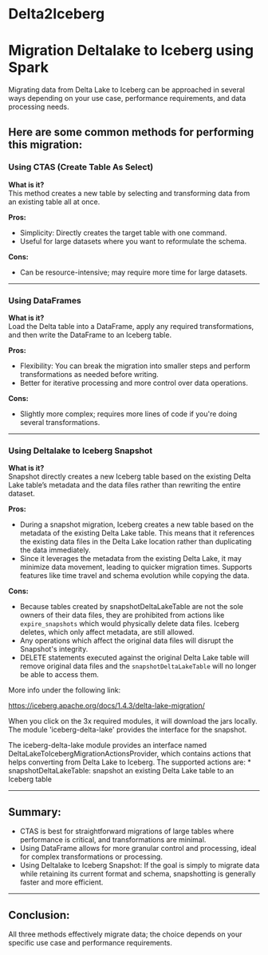 # Delta2Iceberg
 
# Migration Deltalake to Iceberg using Spark

Migrating data from Delta Lake to Iceberg can be approached in several ways depending on your use case, performance requirements, and data processing needs.

## Here are some common methods for performing this migration:

### Using CTAS (Create Table As Select)  
**What is it?**  
This method creates a new table by selecting and transforming data from an existing table all at once.

**Pros:**  
- Simplicity: Directly creates the target table with one command.  
- Useful for large datasets where you want to reformulate the schema.

**Cons:**  
- Can be resource-intensive; may require more time for large datasets.

---

### Using DataFrames  
**What is it?**  
Load the Delta table into a DataFrame, apply any required transformations, and then write the DataFrame to an Iceberg table.

**Pros:**  
- Flexibility: You can break the migration into smaller steps and perform transformations as needed before writing.  
- Better for iterative processing and more control over data operations.

**Cons:**  
- Slightly more complex; requires more lines of code if you're doing several transformations.

---

### Using Deltalake to Iceberg Snapshot  
**What is it?**  
Snapshot directly creates a new Iceberg table based on the existing Delta Lake table’s metadata and the data files rather than rewriting the entire dataset.

**Pros:**  
- During a snapshot migration, Iceberg creates a new table based on the metadata of the existing Delta Lake table. This means that it references the existing data files in the Delta Lake location rather than duplicating the data immediately.  
- Since it leverages the metadata from the existing Delta Lake, it may minimize data movement, leading to quicker migration times. Supports features like time travel and schema evolution while copying the data.

**Cons:**  
- Because tables created by snapshotDeltaLakeTable are not the sole owners of their data files, they are prohibited from actions like `expire_snapshots` which would physically delete data files. Iceberg deletes, which only affect metadata, are still allowed.  
- Any operations which affect the original data files will disrupt the Snapshot's integrity.  
- DELETE statements executed against the original Delta Lake table will remove original data files and the `snapshotDeltaLakeTable` will no longer be able to access them.

More info under the following link:

https://iceberg.apache.org/docs/1.4.3/delta-lake-migration/

When you click on the 3x required modules, it will download the jars locally. The module 'iceberg-delta-lake' provides the interface for the snapshot. 

The iceberg-delta-lake module provides an interface named DeltaLakeToIcebergMigrationActionsProvider, which contains actions that helps converting from Delta Lake to Iceberg. The supported actions are: * snapshotDeltaLakeTable: snapshot an existing Delta Lake table to an Iceberg table


---

## Summary:
- CTAS is best for straightforward migrations of large tables where performance is critical, and transformations are minimal.  
- Using DataFrame allows for more granular control and processing, ideal for complex transformations or processing.  
- Using Deltalake to Iceberg Snapshot: If the goal is simply to migrate data while retaining its current format and schema, snapshotting is generally faster and more efficient.

---

## Conclusion:
All three methods effectively migrate data; the choice depends on your specific use case and performance requirements.
